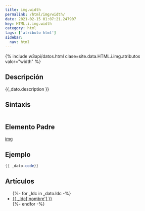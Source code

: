 ```yaml
---
title: img.width
permalink: /html/img/width/
date: 2021-02-15 01:07:21.247907
key: HTML.i.img.width
category: html
tags: ['atributo html']
sidebar: 
  nav: html
---
```


{% include w3api/datos.html clase=site.data.HTML.i.img.atributos valor="width" %}

## Descripción
{{_dato.description }}

## Sintaxis
~~~html
~~~

## Elemento Padre
[img](/html/img/)

## Ejemplo
~~~java
{{ _dato.code}}
~~~

## Artículos
<ul>
{%- for _ldc in _dato.ldc -%}
   <li>
       <a href="{{_ldc['url'] }}">{{ _ldc['nombre'] }}</a>
   </li>
{%- endfor -%}
</ul>
